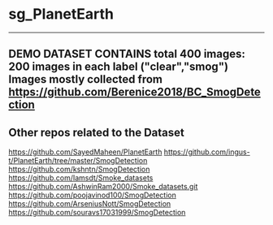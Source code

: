 # sg_PlanetEarth
----------------------
DEMO DATASET CONTAINS total 400 images: 200 images in each label ("clear","smog")
Images mostly collected from https://github.com/Berenice2018/BC_SmogDetection
----------------------
Other repos related to the Dataset 
------------
https://github.com/SayedMaheen/PlanetEarth
https://github.com/ingus-t/PlanetEarth/tree/master/SmogDetection
https://github.com/kshntn/SmogDetection
https://github.com/Iamsdt/Smoke_datasets
https://github.com/AshwinRam2000/Smoke_datasets.git
https://github.com/poojavinod100/SmogDetection
https://github.com/ArseniusNott/SmogDetection
https://github.com/souravs17031999/SmogDetection
